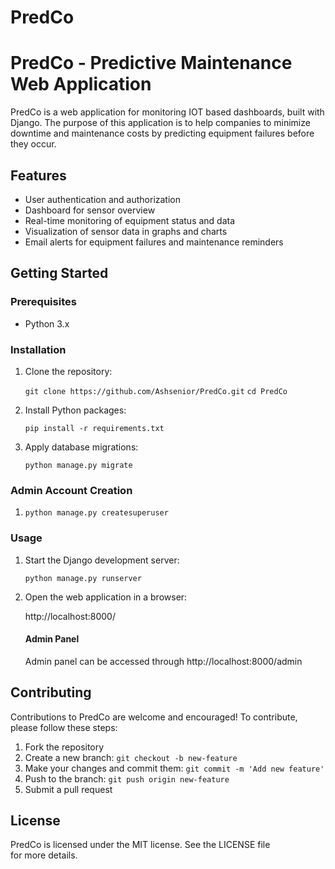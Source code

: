 # PredCo

# PredCo - Predictive Maintenance Web Application

PredCo is a web application for monitoring IOT based dashboards, built with Django. The purpose of this application is to help companies to minimize downtime and maintenance costs by predicting equipment failures before they occur.

## Features

- User authentication and authorization
- Dashboard for sensor overview
- Real-time monitoring of equipment status and data
- Visualization of sensor data in graphs and charts
- Email alerts for equipment failures and maintenance reminders

## Getting Started

### Prerequisites

- Python 3.x

### Installation

1. Clone the repository:
   
   `git clone https://github.com/Ashsenior/PredCo.git`
   `cd PredCo`
   

2. Install Python packages:
   
   `pip install -r requirements.txt`
   

3. Apply database migrations:
   
   `python manage.py migrate`
   
### Admin Account Creation

1. `python manage.py createsuperuser`


### Usage

1. Start the Django development server:
   
   `python manage.py runserver`
   

2. Open the web application in a browser:
   
   http://localhost:8000/

    #### Admin Panel

    Admin panel can be accessed through http://localhost:8000/admin
   

## Contributing

Contributions to PredCo are welcome and encouraged! To contribute, please follow these steps:

1. Fork the repository
2. Create a new branch: `git checkout -b new-feature`
3. Make your changes and commit them: `git commit -m 'Add new feature'`
4. Push to the branch: `git push origin new-feature`
5. Submit a pull request

## License

PredCo is licensed under the MIT license. See the LICENSE file for more details.
